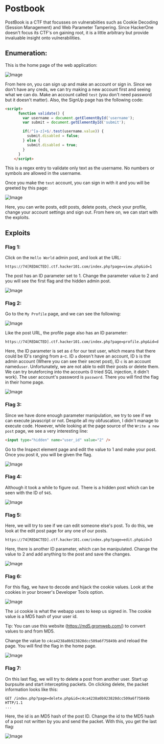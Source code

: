# Postbook

PostBook is a CTF that focusses on vulnerabiities such as Cookie Decoding (Session Management) and Web Parameter Tampering. Since HackerOne doesn't focus its CTF's on gaining root, it is a little arbitrary but provide invaluable insight onto vulnerabilities.

## Enumeration:

This is the home page of the web application:

![Image](images/1.png)

From here on, you can sign up and make an account or sign in. Since we don't have any creds, we can try making a new account first and seeing what we can do. Make an account called `test` (you don't need password but it doesn't matter). Also, the SignUp page has the following code:

```html
<script>
      function validate() {
        var username = document.getElementById('username');
        var submit = document.getElementById('submit');

        if(/^[a-z]+$/.test(username.value)) {
          submit.disabled = false;
        } else {
          submit.disabled = true;
        }
      }
    </script>
```

This is a regex entry to validate only text as the username. No numbers or symbols are allowed in the username.

Once you make the `test` account, you can sign in with it and you will be greeted by this page:

![Image](images/2.png)

Here, you can write posts, edit posts, delete posts, check your profile, change your account settings and sign out. From here on, we can start with the exploits.

## Exploits

### Flag 1:

Click on the `Hello World` admin post, and look at the URL:

```url
https://74[REDACTED].ctf.hacker101.com/index.php?page=view.php&id=1
```

The post has an ID parameter set to 1. Change the parameter value to 2 and you will see the first flag and the hidden admin post.

![Image](images/3.png)

### Flag 2:

Go to the `My Profile` page, and we can see the following:

![Image](images/4.png)

Like the post URL, the profile page also has an ID parameter:

```url
https://74[REDACTED].ctf.hacker101.com/index.php?page=profile.php&id=d
```

Here, the ID parameter is set as `d` for our test user, which means that there could be ID's ranging from a-c. ID `a` doesn't have an account, ID `b` is the admin account (Where you can see their secret post), ID `c` is an account named`user`. Unfortunately, we are not able to edit their posts or delete them. We can try bruteforcing into the accounts (I tried SQL injection, it didn't work). The user account's password is `password`. There you will find the flag in their home page.

![Image](images/5.png)

### Flag 3:

Since we have done enough parameter manipulation, we try to see if we can execute javascript or not. Despite all my obfuscation, I didn't manage to execute code. However, while looking at the page source of the `Write a new post` page, we see a very interesting line:

```html
<input type="hidden" name="user_id" value="2" />
```

Go to the Inspect element page and edit the value to 1 and make your post. Once you post it, you will be given the flag.

![Image](images/6.png)

### Flag 4:

Although it took a while to figure out. There is a hidden post which can be seen with the ID of `945`.

![Image](images/7.png)

### Flag 5:

Here, we will try to see if we can edit someone else's post. To do this, we look at the edit post page for any one of our posts.

```url
https://74[REDACTED].ctf.hacker101.com/index.php?page=edit.php&id=3
```

Here, there is another ID parameter, which can be manipulated. Change the value to 2 and add anything to the post and save the changes.

![Image](images/8.png)

### Flag 6:

For this flag, we have to decode and hijack the cookie values. Look at the cookies in your brower's Developer Tools option.

![Image](images/9.png)

The `id` cookie is what the webapp uses to keep us signed in. The cookie value is a MD5 hash of your user id.

Tip: You can use this website (https://md5.gromweb.com/) to convert values to and from MD5.

Change the value to `c4ca4238a0b923820dcc509a6f75849b` and reload the page. You will find the flag in the home page.

![Image](images/10.png)

### Flag 7:

On this last flag, we will try to delete a post from another user. Start up burpsuite and start intercepting packets. On clicking delete, the packet information looks like this:

```http
GET /index.php?page=delete.php&id=c4ca4238a0b923820dcc509a6f75849b HTTP/1.1
...
```

Here, the id is an MD5 hash of the post ID. Change the id to the MD5 hash of a post not written by you and send the packet. With this, you get the last flag:

![Image](images/11.png)
